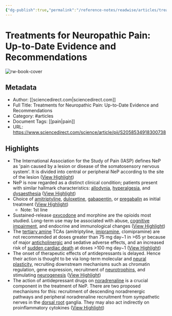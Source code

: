 ```yaml
---
{"dg-publish":true,"permalink":"/reference-notes/readwise/articles/treatments-for-neuropathic-pain-up-to-date-evidence-and-recommendations/"}
---
```


# Treatments for Neuropathic Pain: Up-to-Date Evidence and Recommendations

![rw-book-cover](https://ars.els-cdn.com/content/image/1-s2.0-S2058534918X00109-cov150h.gif)

## Metadata
- Author: [[sciencedirect.com\|sciencedirect.com]]
- Full Title: Treatments for Neuropathic Pain: Up-to-Date Evidence and Recommendations
- Category: #articles
- Document Tags: [[pain\|pain]] 
- URL: https://www.sciencedirect.com/science/article/pii/S2058534918300738

## Highlights
- The International Association for the Study of Pain (IASP) defines NeP as 'pain caused by a lesion or disease of the somatosensory nervous system'. It is divided into central or peripheral NeP according to the site of the lesion ([View Highlight](https://read.readwise.io/read/01h3hs4dn05dc0y1am2q5a47tt))
- NeP is now regarded as a distinct clinical condition; patients present with similar hallmark characteristics: [allodynia](https://www.sciencedirect.com/topics/medicine-and-dentistry/allodynia), [hyperalgesia](https://www.sciencedirect.com/topics/medicine-and-dentistry/hyperpathia), and [dysaesthesia](https://www.sciencedirect.com/topics/medicine-and-dentistry/dysesthesia) ([View Highlight](https://read.readwise.io/read/01h3hs6xgbt4hz3prr4v83h1y4))
- Choice of [amitriptyline](https://www.sciencedirect.com/topics/medicine-and-dentistry/amitriptyline), [duloxetine](https://www.sciencedirect.com/topics/medicine-and-dentistry/duloxetine), [gabapentin](https://www.sciencedirect.com/topics/medicine-and-dentistry/gabapentin), or [pregabalin](https://www.sciencedirect.com/topics/medicine-and-dentistry/pregabalin) as initial treatment ([View Highlight](https://read.readwise.io/read/01h3hsdjvdnb64470jagwdwm8q))
    - Note: 1st line
- Sustained-release [oxycodone](https://www.sciencedirect.com/topics/medicine-and-dentistry/oxycodone) and morphine are the opioids most studied. Long-term use may be associated with abuse, [cognitive impairment](https://www.sciencedirect.com/topics/medicine-and-dentistry/cognitive-defect), and endocrine and immunological changes ([View Highlight](https://read.readwise.io/read/01h3hsh8fv4pvcz9bj67q81aaw))
- The [tertiary amine](https://www.sciencedirect.com/topics/medicine-and-dentistry/tertiary-amine) TCAs (amitriptyline, [imipramine](https://www.sciencedirect.com/topics/medicine-and-dentistry/imipramine), clomipramine) are not recommended at doses greater than 75 mg day−1 in >65 yr because of major [anticholinergic](https://www.sciencedirect.com/topics/medicine-and-dentistry/parasympatholytic) and sedative adverse effects, and an increased risk of [sudden cardiac death](https://www.sciencedirect.com/topics/medicine-and-dentistry/sudden-cardiac-death) at doses >100 mg day−1 ([View Highlight](https://read.readwise.io/read/01h3hsh0a7hyh01y72mant7jt4))
- The onset of therapeutic effects of antidepressants is delayed. Hence their action is thought to be via long-term molecular and [neural plasticity](https://www.sciencedirect.com/topics/medicine-and-dentistry/neural-plasticity), recruiting downstream mechanisms such as chromatin regulation, gene expression, recruitment of [neurotrophins](https://www.sciencedirect.com/topics/medicine-and-dentistry/neurotrophin), and stimulating [neurogenesis](https://www.sciencedirect.com/topics/medicine-and-dentistry/neurogenesis) ([View Highlight](https://read.readwise.io/read/01h3hsnvw7yp822b9ccp6bykxf))
- The action of antidepressant drugs on [noradrenaline](https://www.sciencedirect.com/topics/medicine-and-dentistry/noradrenalin) is a crucial component in the treatment of NeP. There are two proposed mechanisms for this: recruitment of descending noradrenergic pathways and peripheral noradrenaline recruitment from sympathetic nerves in the [dorsal root](https://www.sciencedirect.com/topics/medicine-and-dentistry/dorsal-root) ganglia. They may also act indirectly on proinflammatory cytokines ([View Highlight](https://read.readwise.io/read/01h3hspcgw8xs1dnbqs52pca0a))
